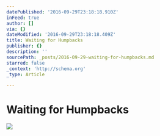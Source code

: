 ```yaml
---
datePublished: '2016-09-29T23:18:18.910Z'
inFeed: true
author: []
via: {}
dateModified: '2016-09-29T23:18:18.409Z'
title: Waiting for Humpbacks
publisher: {}
description: ''
sourcePath: _posts/2016-09-29-waiting-for-humpbacks.md
starred: false
_context: 'http://schema.org'
_type: Article

---
```

# Waiting for Humpbacks
![](https://the-grid-user-content.s3-us-west-2.amazonaws.com/6d5e6bfc-a41c-407b-b750-3ba3d1989539.jpg)